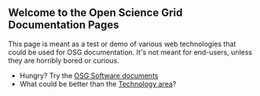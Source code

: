 ## Welcome to the Open Science Grid Documentation Pages

This page is meant as a test or demo of various web technologies that could be used for OSG documentation.
It's not meant for end-users, unless they are horribly bored or curious.

* Hungry?  Try the [OSG Software documents](docs/)
* What could be better than the [Technology area](technology/)?
